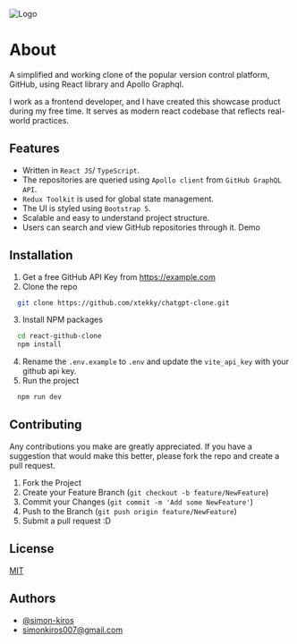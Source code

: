 
![Logo](https://github.githubassets.com/images/modules/open_graph/github-logo.png)


# About

A simplified and working clone of the popular version control platform, GitHub, using React library and Apollo Graphql.

I work as a frontend developer, and I have created this showcase product during my free time. It serves as modern react codebase that reflects real-world practices.

## Features

- Written in `React JS`/ `TypeScript`.
- The repositories are queried using `Apollo client` from `GitHub GraphQL API`.
- `Redux Toolkit` is used for global state management.
- The UI is styled using `Bootstrap 5`.
- Scalable and easy to understand project structure.
- Users can search and view GitHub repositories through it. Demo


## Installation

1. Get a free GitHub API Key from https://example.com
2. Clone the repo
```bash
  git clone https://github.com/xtekky/chatgpt-clone.git
```
3.	Install NPM packages
```bash
  cd react-github-clone
  npm install
```
4.	Rename the `.env.example` to `.env` and update the `vite_api_key` with your github api key.
5.	Run the project
```bash
  npm run dev
```
## Contributing

Any contributions you make are greatly appreciated.
If you have a suggestion that would make this better, please fork the repo and create a pull request.
1.	Fork the Project
2.	Create your Feature Branch (`git checkout -b feature/NewFeature`)
3.	Commit your Changes (`git commit -m 'Add some NewFeature'`)
4.	Push to the Branch (`git push origin feature/NewFeature`)
5.	Submit a pull request :D



## License

[MIT](https://choosealicense.com/licenses/mit/)


## Authors

- [@simon-kiros](https://www.github.com/simon-kiros)
- simonkiros007@gmail.com

